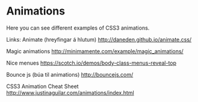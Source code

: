 
# Animations

Here you can see different examples of CSS3 animations.

Links: 
Animate (hreyfingar á hlutum)
http://daneden.github.io/animate.css/

Magic animations 
http://minimamente.com/example/magic_animations/

Nice menues
https://scotch.io/demos/body-class-menus-reveal-top

Bounce js (búa til animations)
http://bouncejs.com/

CSS3 Animation Cheat Sheet
http://www.justinaguilar.com/animations/index.html
